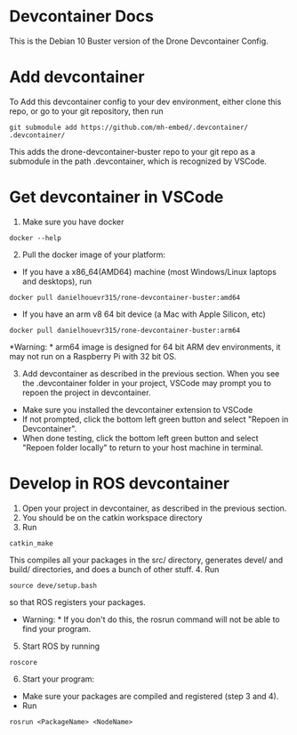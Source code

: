 # Devcontainer Docs

This is the Debian 10 Buster version of the Drone Devcontainer Config. 

# Add devcontainer

To Add this devcontainer config to your dev environment, either clone this repo, or go to your git repository, then run
```
git submodule add https://github.com/mh-embed/.devcontainer/ .devcontainer/
```
This adds the drone-devcontainer-buster repo to your git repo as a submodule in the path .devcontainer, which is recognized by VSCode.

# Get devcontainer in VSCode
1. Make sure you have docker
```
docker --help
```

2. Pull the docker image of your platform: 
- If you have a x86_64(AMD64) machine (most Windows/Linux laptops and desktops), run
```
docker pull danielhouevr315/rone-devcontainer-buster:amd64
```
- If you have an arm v8 64 bit device (a Mac with Apple Silicon, etc)
```
docker pull danielhouevr315/rone-devcontainer-buster:arm64
```
*Warning: * arm64 image is designed for 64 bit ARM dev environments, it may not run on a Raspberry Pi with 32 bit OS. 

3. Add devcontainer as described in the previous section. When you see the .devcontainer folder in your project, VSCode may prompt you to repoen the project in devcontainer. 
- Make sure you installed the devcontainer extension to VSCode
- If not prompted, click the bottom left green button and select "Repoen in Devcontainer". 
- When done testing, click the bottom left green button and select "Repoen folder locally" to return to your host machine in terminal. 

# Develop in ROS devcontainer
1. Open your project in devcontainer, as described in the previous section. 
2. You should be on the catkin workspace directory 
3. Run
```
catkin_make
```
This compiles all your packages in the src/ directory, generates devel/ and build/ directories, and does a bunch of other stuff. 
4. Run
```
source deve/setup.bash
```
so that ROS registers your packages.
* Warning: * If you don't do this, the rosrun command will not be able to find your program. 

5. Start ROS by running
```
roscore
```

6. Start your program: 
- Make sure your packages are compiled and registered (step 3 and 4).
- Run
```
rosrun <PackageName> <NodeName>
```
